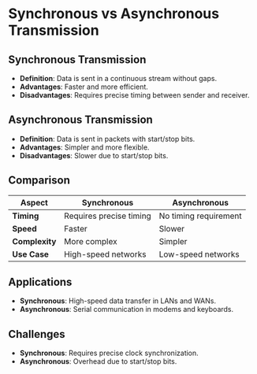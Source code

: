 # Synchronous vs Asynchronous Transmission

## Synchronous Transmission
- **Definition**: Data is sent in a continuous stream without gaps.
- **Advantages**: Faster and more efficient.
- **Disadvantages**: Requires precise timing between sender and receiver.

## Asynchronous Transmission
- **Definition**: Data is sent in packets with start/stop bits.
- **Advantages**: Simpler and more flexible.
- **Disadvantages**: Slower due to start/stop bits.

## Comparison
| **Aspect**            | **Synchronous**               | **Asynchronous**               |
|------------------------|-------------------------------|--------------------------------|
| **Timing**             | Requires precise timing       | No timing requirement          |
| **Speed**              | Faster                        | Slower                        |
| **Complexity**         | More complex                 | Simpler                       |
| **Use Case**           | High-speed networks           | Low-speed networks            |

## Applications
- **Synchronous**: High-speed data transfer in LANs and WANs.
- **Asynchronous**: Serial communication in modems and keyboards.

## Challenges
- **Synchronous**: Requires precise clock synchronization.
- **Asynchronous**: Overhead due to start/stop bits.